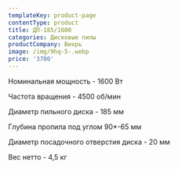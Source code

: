 ```yaml
---
templateKey: product-page
contentType: product
title: ДП-185/1600
categories: Дисковые пилы
productCompany: Вихрь
image: /img/9hq-5-.webp
price: '3700'
---
```

Номинальная мощность - 1600 Вт

Частота вращения - 4500 об/мин

Диаметр пильного диска - 185 мм

Глубина пропила под углом 90*-65 мм

Диаметр посадочного отверстия диска - 20 мм

Вес нетто - 4,5 кг
